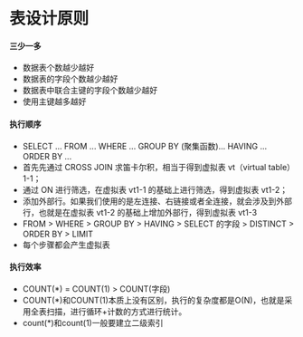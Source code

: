 # 表设计原则
#### 三少一多
* 数据表个数越少越好
* 数据表的字段个数越少越好
* 数据表中联合主键的字段个数越少越好
* 使用主键越多越好

#### 执行顺序
* SELECT ... FROM ... WHERE ... GROUP BY (聚集函数)... HAVING ... ORDER BY ...
* 首先先通过 CROSS JOIN 求笛卡尔积，相当于得到虚拟表 vt（virtual table）1-1；
* 通过 ON 进行筛选，在虚拟表 vt1-1 的基础上进行筛选，得到虚拟表 vt1-2；
* 添加外部行。如果我们使用的是左连接、右链接或者全连接，就会涉及到外部行，也就是在虚拟表 vt1-2 的基础上增加外部行，得到虚拟表 vt1-3
* FROM > WHERE > GROUP BY > HAVING > SELECT 的字段 > DISTINCT > ORDER BY > LIMIT
* 每个步骤都会产生虚拟表

#### 执行效率
* COUNT(*) = COUNT(1) > COUNT(字段)
* COUNT(*)和COUNT(1)本质上没有区别，执行的复杂度都是O(N)，也就是采用全表扫描，进行循环+计数的方式进行统计。
* count(*)和count(1)一般要建立二级索引
